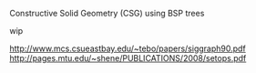 Constructive Solid Geometry (CSG) using BSP trees

wip

http://www.mcs.csueastbay.edu/~tebo/papers/siggraph90.pdf
http://pages.mtu.edu/~shene/PUBLICATIONS/2008/setops.pdf
